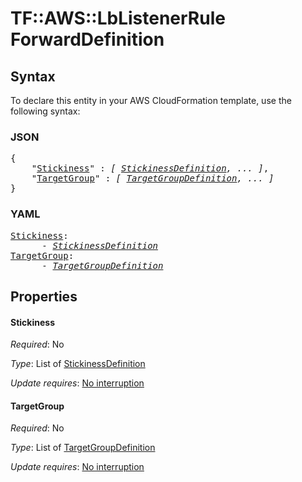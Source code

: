 # TF::AWS::LbListenerRule ForwardDefinition

## Syntax

To declare this entity in your AWS CloudFormation template, use the following syntax:

### JSON

<pre>
{
    "<a href="#stickiness" title="Stickiness">Stickiness</a>" : <i>[ <a href="stickinessdefinition.md">StickinessDefinition</a>, ... ]</i>,
    "<a href="#targetgroup" title="TargetGroup">TargetGroup</a>" : <i>[ <a href="targetgroupdefinition.md">TargetGroupDefinition</a>, ... ]</i>
}
</pre>

### YAML

<pre>
<a href="#stickiness" title="Stickiness">Stickiness</a>: <i>
      - <a href="stickinessdefinition.md">StickinessDefinition</a></i>
<a href="#targetgroup" title="TargetGroup">TargetGroup</a>: <i>
      - <a href="targetgroupdefinition.md">TargetGroupDefinition</a></i>
</pre>

## Properties

#### Stickiness

_Required_: No

_Type_: List of <a href="stickinessdefinition.md">StickinessDefinition</a>

_Update requires_: [No interruption](https://docs.aws.amazon.com/AWSCloudFormation/latest/UserGuide/using-cfn-updating-stacks-update-behaviors.html#update-no-interrupt)

#### TargetGroup

_Required_: No

_Type_: List of <a href="targetgroupdefinition.md">TargetGroupDefinition</a>

_Update requires_: [No interruption](https://docs.aws.amazon.com/AWSCloudFormation/latest/UserGuide/using-cfn-updating-stacks-update-behaviors.html#update-no-interrupt)

